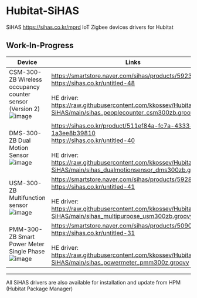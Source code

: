 # Hubitat-SiHAS
SiHAS https://sihas.co.kr/mprd  IoT Zigbee devices drivers for Hubitat

## Work-In-Progress

|  Device |  Links |
|---|---|
| CSM-300-ZB Wireless occupancy counter sensor (Version 2)<br>![image](https://user-images.githubusercontent.com/6189950/201586405-3b2edde9-6783-4d88-92ad-722b754236f9.png) | https://smartstore.naver.com/sihas/products/5923346431 <br> https://sihas.co.kr/untitled-48 <br><br> HE driver: https://raw.githubusercontent.com/kkossev/Hubitat-SiHAS/main/sihas_peoplecounter_csm300zb.groovy |
| DMS-300-ZB Dual Motion Sensor <br> ![image](https://user-images.githubusercontent.com/6189950/201587147-a23647d4-97fc-47a8-a81f-b8763914a379.png) | https://sihas.co.kr/product/511ef84a-fc7a-4333-bf29-1a3ee8b39810 <br> https://sihas.co.kr/untitled-40 <br><br> HE driver: https://raw.githubusercontent.com/kkossev/Hubitat-SiHAS/main/sihas_dualmotionsensor_dms300zb.groovy |
| USM-300-ZB Multifunction sensor <br> ![image](https://user-images.githubusercontent.com/6189950/201587714-645d3321-2c36-4c65-abdf-2ec3ab57a083.png) | https://smartstore.naver.com/sihas/products/5928899987 <br> https://sihas.co.kr/untitled-41 <br><br> HE driver: https://raw.githubusercontent.com/kkossev/Hubitat-SiHAS/main/sihas_multipurpose_usm300zb.groovy |
| PMM-300-ZB Smart Power Meter Single Phase <br> ![image](https://user-images.githubusercontent.com/6189950/201587994-5ac64c25-b97d-44d1-9ced-c1ddf8f42048.png) | https://smartstore.naver.com/sihas/products/5090577864 <br> https://sihas.co.kr/untitled-31 <br><br> HE driver: https://raw.githubusercontent.com/kkossev/Hubitat-SiHAS/main/sihas_powermeter_pmm300z.groovy |
----------------------------

All SiHAS drivers are also available for installation and update from HPM (Hubitat Package Manager)
